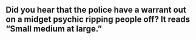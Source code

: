 ## Did you hear that the police have a warrant out on a midget psychic ripping people off? It reads “Small medium at large.”